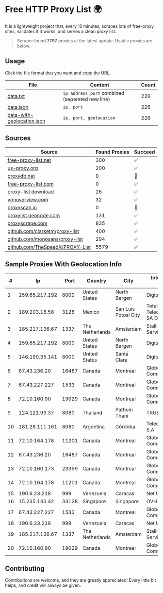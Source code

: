 
# Free HTTP Proxy List 🌍

It is a lightweight project that, every 10 minutes, scrapes lots of free-proxy sites, validates if it works, and serves a clean proxy list.


> Scraper found **7797** proxies at the latest update. Usable proxies are below.

## Usage

Click the file format that you want and copy the URL.


|File|Content|Count|
|----|-------|-----|
|[data.txt](https://raw.githubusercontent.com/themiralay/Proxy-List-World/master/data.txt)|`ip_address:port` combined (seperated new line)|226|
|[data.json](https://raw.githubusercontent.com/themiralay/Proxy-List-World/master/data.json)|`ip, port`|226|
|[data-with-geolocation.json](https://raw.githubusercontent.com/themiralay/Proxy-List-World/master/data-with-geolocation.json)|`ip, port, geolocation`|226|

## Sources

|Source|Found Proxies|Succeed|
|------|-------------|-------|
|[free-proxy-list.net](https://free-proxy-list.net)|300|✅|
|[us-proxy.org](https://www.us-proxy.org)|200|✅|
|[proxydb.net](http://proxydb.net)|0|🚫|
|[free-proxy-list.com](https://free-proxy-list.com/?page=&port=&type%5B%5D=http&type%5B%5D=https&up_time=0&search=Search)|0|✅|
|[proxy-list.download](https://www.proxy-list.download/HTTP)|26|✅|
|[vpnoverview.com](https://vpnoverview.com/privacy/anonymous-browsing/free-proxy-servers)|32|✅|
|[proxyscan.io](https://www.proxyscan.io)|0|🚫|
|[proxylist.geonode.com](https://proxylist.geonode.com/api/proxy-list?limit=300&page=1&sort_by=lastChecked&sort_type=desc&protocols=http,https)|131|✅|
|[proxyscrape.com](https://api.proxyscrape.com/v2/?request=displayproxies&protocol=http&timeout=10000&country=all&ssl=all&anonymity=all)|835|✅|
|[github.com/clarketm/proxy-list](https://raw.githubusercontent.com/clarketm/proxy-list/master/proxy-list-raw.txt)|400|✅|
|[github.com/monosans/proxy-list](https://raw.githubusercontent.com/monosans/proxy-list/main/proxies/http.txt)|294|✅|
|[github.com/TheSpeedX/PROXY-List](https://raw.githubusercontent.com/TheSpeedX/PROXY-List/master/http.txt)|5579|✅|


## Sample Proxies With Geolocation Info

|#|Ip|Port|Country|City|Internet Service Provider|
|-|--|----|-------|----|-------------------------|
|1|159.65.217.192|8000|United States|North Bergen|DigitalOcean, LLC|
|2|189.203.18.58|3128|Mexico|San Luis Potosí City|Total Play Telecomunicaciones SA De CV|
|3|185.217.136.67|1337|The Netherlands|Amsterdam|Stallion Network Services Limited|
|4|159.65.217.192|8000|United States|North Bergen|DigitalOcean, LLC|
|5|146.190.35.141|8000|United States|Santa Clara|DigitalOcean, LLC|
|6|67.43.236.20|16487|Canada|Montreal|GloboTech Communications|
|7|67.43.227.227|1533|Canada|Montreal|GloboTech Communications|
|8|72.10.160.90|19029|Canada|Montreal|GloboTech Communications|
|9|124.121.99.37|8080|Thailand|Pathum Thani|TRUEBB|
|10|181.28.111.161|8080|Argentina|Córdoba|Telecom Argentina S.A|
|11|72.10.164.178|11201|Canada|Montreal|GloboTech Communications|
|12|67.43.236.20|16487|Canada|Montreal|GloboTech Communications|
|13|72.10.160.173|23359|Canada|Montreal|GloboTech Communications|
|14|72.10.164.178|11201|Canada|Montreal|GloboTech Communications|
|15|190.6.23.218|999|Venezuela|Caracas|Net Uno|
|16|15.235.143.42|33128|Singapore|Singapore|OVH SAS|
|17|67.43.227.227|1533|Canada|Montreal|GloboTech Communications|
|18|190.6.23.218|999|Venezuela|Caracas|Net Uno|
|19|185.217.136.67|1337|The Netherlands|Amsterdam|Stallion Network Services Limited|
|20|72.10.160.90|19029|Canada|Montreal|GloboTech Communications|



## Contributing

Contributions are welcome, and they are greatly appreciated! Every
little bit helps, and credit will always be given.

